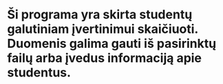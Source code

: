 # Ši programa yra skirta studentų galutiniam įvertinimui skaičiuoti. Duomenis galima gauti iš pasirinktų failų arba įvedus informaciją apie studentus.
